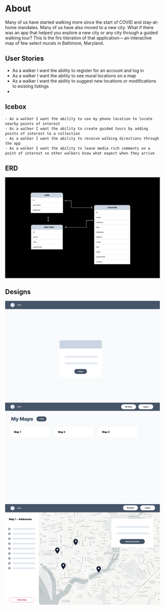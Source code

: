 
# About
Many of us have started walking more since the start of COVID and stay-at-home mandates. Many of us have also moved to a new city. What if there was an app that helped you explore a new city or any city through a guided walking tour? This is the firs titeraiton of that application— an interactive map of few select murals in Baltimore, Maryland. 

## User Stories
- As a walker I want the ability to register for an account and log in
- As a walker I want the ability to see mural locations on a map
- As a walker I want the ability to suggest new locations or modifications to existing listings
- 

## Icebox
    - As a walker I want the ability to use my phone location to locate nearby points of interest
    - As a walker I want the ability to create guided tours by adding points of interest to a collection 
    - As a walker I want the ability to receive walking directions through the app
    - As a walker I want the ability to leave media rich comments on a point of interest so other walkers know what expect when they arrive

## ERD
<img src ="images/deliveryApp ERD.png">

## Designs

<img src ="images/deliveryApp login wireframe.png">
<img src ="images/deliveryApp Maps wireframe.png">
<img src ="images/deliveryApp mapView wireframe.png">

